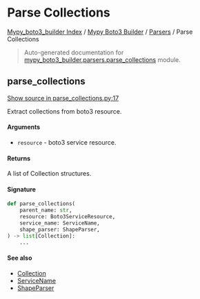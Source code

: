 # Parse Collections

[Mypy_boto3_builder Index](../../README.md#mypy_boto3_builder-index) /
[Mypy Boto3 Builder](../index.md#mypy-boto3-builder) /
[Parsers](./index.md#parsers) /
Parse Collections

> Auto-generated documentation for [mypy_boto3_builder.parsers.parse_collections](https://github.com/youtype/mypy_boto3_builder/blob/main/mypy_boto3_builder/parsers/parse_collections.py) module.

## parse_collections

[Show source in parse_collections.py:17](https://github.com/youtype/mypy_boto3_builder/blob/main/mypy_boto3_builder/parsers/parse_collections.py#L17)

Extract collections from boto3 resource.

#### Arguments

- `resource` - boto3 service resource.

#### Returns

A list of Collection structures.

#### Signature

```python
def parse_collections(
    parent_name: str,
    resource: Boto3ServiceResource,
    service_name: ServiceName,
    shape_parser: ShapeParser,
) -> list[Collection]:
    ...
```

#### See also

- [Collection](../structures/collection.md#collection)
- [ServiceName](../service_name.md#servicename)
- [ShapeParser](./shape_parser.md#shapeparser)
